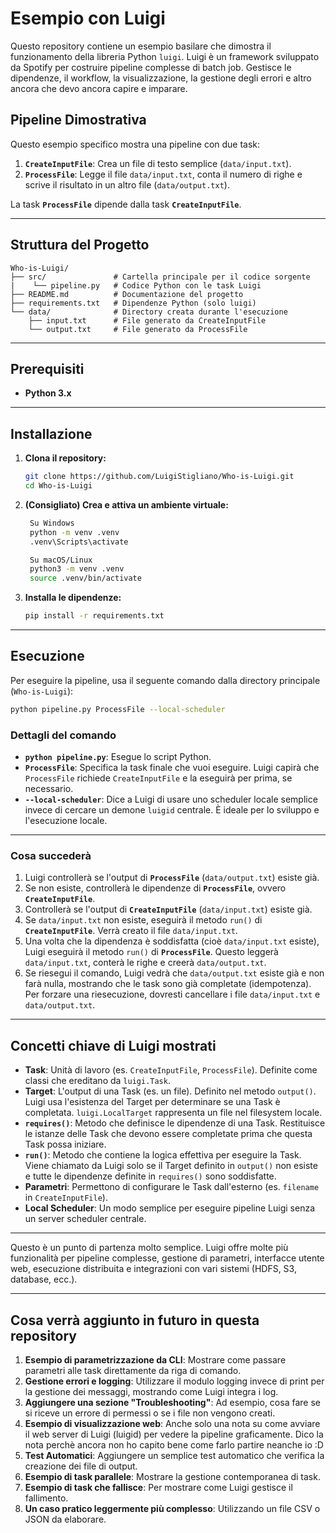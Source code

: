 # Esempio con Luigi

Questo repository contiene un esempio basilare che dimostra il funzionamento della libreria Python `luigi`. Luigi è un framework sviluppato da Spotify per costruire pipeline complesse di batch job. Gestisce le dipendenze, il workflow, la visualizzazione, la gestione degli errori e altro ancora che devo ancora capire e imparare.

## Pipeline Dimostrativa

Questo esempio specifico mostra una pipeline con due task:

1. **`CreateInputFile`**: Crea un file di testo semplice (`data/input.txt`).
2. **`ProcessFile`**: Legge il file `data/input.txt`, conta il numero di righe e scrive il risultato in un altro file (`data/output.txt`).

La task **`ProcessFile`** dipende dalla task **`CreateInputFile`**.

---

## Struttura del Progetto

```plaintext
Who-is-Luigi/
├── src/               # Cartella principale per il codice sorgente
|    └── pipeline.py   # Codice Python con le task Luigi
├── README.md          # Documentazione del progetto
├── requirements.txt   # Dipendenze Python (solo luigi)
└── data/              # Directory creata durante l'esecuzione
    ├── input.txt      # File generato da CreateInputFile
    └── output.txt     # File generato da ProcessFile
```

---

## Prerequisiti

- **Python 3.x**

---

## Installazione

1. **Clona il repository:**
   ```bash
   git clone https://github.com/LuigiStigliano/Who-is-Luigi.git
   cd Who-is-Luigi
   ```

2. **(Consigliato) Crea e attiva un ambiente virtuale:**
   ```bash
    Su Windows
    python -m venv .venv
    .venv\Scripts\activate

    Su macOS/Linux
    python3 -m venv .venv
    source .venv/bin/activate
   ```

3. **Installa le dipendenze:**
   ```bash
   pip install -r requirements.txt
   ```

---

## Esecuzione

Per eseguire la pipeline, usa il seguente comando dalla directory principale (`Who-is-Luigi`):

```bash
python pipeline.py ProcessFile --local-scheduler
```

### Dettagli del comando

- **`python pipeline.py`**: Esegue lo script Python.
- **`ProcessFile`**: Specifica la task finale che vuoi eseguire. Luigi capirà che `ProcessFile` richiede `CreateInputFile` e la eseguirà per prima, se necessario.
- **`--local-scheduler`**: Dice a Luigi di usare uno scheduler locale semplice invece di cercare un demone `luigid` centrale. È ideale per lo sviluppo e l'esecuzione locale.

---

### Cosa succederà

1. Luigi controllerà se l'output di **`ProcessFile`** (`data/output.txt`) esiste già.
2. Se non esiste, controllerà le dipendenze di **`ProcessFile`**, ovvero **`CreateInputFile`**.
3. Controllerà se l'output di **`CreateInputFile`** (`data/input.txt`) esiste già.
4. Se `data/input.txt` non esiste, eseguirà il metodo `run()` di **`CreateInputFile`**. Verrà creato il file `data/input.txt`.
5. Una volta che la dipendenza è soddisfatta (cioè `data/input.txt` esiste), Luigi eseguirà il metodo `run()` di **`ProcessFile`**. Questo leggerà `data/input.txt`, conterà le righe e creerà `data/output.txt`.
6. Se riesegui il comando, Luigi vedrà che `data/output.txt` esiste già e non farà nulla, mostrando che le task sono già completate (idempotenza). Per forzare una riesecuzione, dovresti cancellare i file `data/input.txt` e `data/output.txt`.

---

## Concetti chiave di Luigi mostrati

- **Task**: Unità di lavoro (es. `CreateInputFile`, `ProcessFile`). Definite come classi che ereditano da `luigi.Task`.
- **Target**: L'output di una Task (es. un file). Definito nel metodo `output()`. Luigi usa l'esistenza del Target per determinare se una Task è completata. `luigi.LocalTarget` rappresenta un file nel filesystem locale.
- **`requires()`**: Metodo che definisce le dipendenze di una Task. Restituisce le istanze delle Task che devono essere completate prima che questa Task possa iniziare.
- **`run()`**: Metodo che contiene la logica effettiva per eseguire la Task. Viene chiamato da Luigi solo se il Target definito in `output()` non esiste e tutte le dipendenze definite in `requires()` sono soddisfatte.
- **Parametri**: Permettono di configurare le Task dall'esterno (es. `filename` in `CreateInputFile`).
- **Local Scheduler**: Un modo semplice per eseguire pipeline Luigi senza un server scheduler centrale.

---

Questo è un punto di partenza molto semplice. Luigi offre molte più funzionalità per pipeline complesse, gestione di parametri, interfacce utente web, esecuzione distribuita e integrazioni con vari sistemi (HDFS, S3, database, ecc.).

---

## Cosa verrà aggiunto in futuro in questa repository

1. **Esempio di parametrizzazione da CLI**: Mostrare come passare parametri alle task direttamente da riga di comando.
2. **Gestione errori e logging**: Utilizzare il modulo logging invece di print per la gestione dei messaggi, mostrando come Luigi integra i log.
3. **Aggiungere una sezione "Troubleshooting"**: Ad esempio, cosa fare se si riceve un errore di permessi o se i file non vengono creati.
4. **Esempio di visualizzazione web**: Anche solo una nota su come avviare il web server di Luigi (luigid) per vedere la pipeline graficamente. Dico la nota perchè ancora non ho capito bene come farlo partire neanche io :D
5. **Test Automatici**: Aggiungere un semplice test automatico che verifica la creazione dei file di output.
6. **Esempio di task parallele**: Mostrare la gestione contemporanea di task.
7. **Esempio di task che fallisce**: Per mostrare come Luigi gestisce il fallimento.
8. **Un caso pratico leggermente più complesso**: Utilizzando un file CSV o JSON da elaborare.
